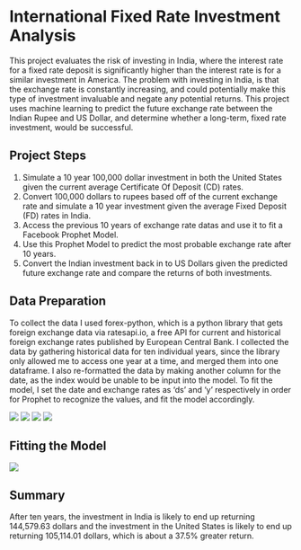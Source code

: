 # International Fixed Rate Investment Analysis

This project evaluates the risk of investing in India, where the interest rate for a fixed rate deposit is significantly higher than the interest rate is for a similar investment in America. The problem with investing in India, is that the exchange rate is constantly increasing, and could potentially make this type of investment invaluable and negate any potential returns. This project uses machine learning to predict the future exchange rate between the Indian Rupee and US Dollar, and determine whether a long-term, fixed rate investment, would be successful.

## Project Steps

1. Simulate a 10 year 100,000 dollar investment in both the United States given the current average Certificate Of Deposit (CD) rates.
2. Convert 100,000 dollars to rupees based off of the current exchange rate and simulate a 10 year investment given the average Fixed Deposit (FD) rates in India.
3. Access the previous 10 years of exchange rate datas and use it to fit a Facebook Prophet Model.
4. Use this Prophet Model to predict the most probable exchange rate after 10 years.
5. Convert the Indian investment back in to US Dollars given the predicted future exchange rate and compare the returns of both investments.

## Data Preparation

To collect the data I used forex-python, which is a python library that gets foreign exchange data via ratesapi.io, a free API for current and historical foreign exchange rates published by European Central Bank. I collected the data by gathering historical data for ten individual years, since the library only allowed me to access one year at a time, and merged them into one dataframe. I also re-formatted the data by making another column for the date, as the index would be unable to be input into the model. To fit the model, I set the date and exchange rates as ‘ds’ and ‘y’ respectively in order for Prophet to recognize the values, and fit the model accordingly.

<img src="images/img1.png" >

<img src="images/img2.png" >

<img src="images/img3.png" >

<img src="images/img4.png" >

## Fitting the Model 

<img src="images/img5.png" >

## Summary

After ten years, the investment in India is likely to end up returning 144,579.63 dollars and the investment in the United States is likely to end up returning 105,114.01 dollars, which is about a 37.5% greater return.




